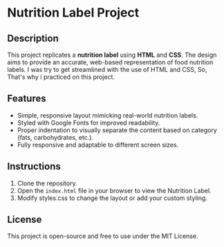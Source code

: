 # Nutrition Label Project

## Description
This project replicates a **nutrition label** using **HTML** and **CSS**. The design aims to provide an accurate, web-based representation of food nutrition labels. I was try to get streamlined with the use of HTML and CSS, So, That's why i practiced on this project.

## Features
- Simple, responsive layout mimicking real-world nutrition labels.
- Styled with Google Fonts for improved readability.
- Proper indentation to visually separate the content based on category (fats, carbohydrates, etc.).
- Fully responsive and adaptable to different screen sizes.


## Instructions
1. Clone the repository.
2. Open the ```index.html``` file in your browser to view the Nutrition Label.
3. Modify styles.css to change the layout or add your custom styling.

## License
This project is open-source and free to use under the MIT License.

